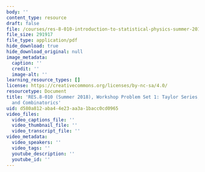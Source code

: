```yaml
---
body: ''
content_type: resource
draft: false
file: /courses/res-8-010-introduction-to-statistical-physics-summer-2018/mitres_8_010su18_workshop1.pdf
file_size: 291917
file_type: application/pdf
hide_download: true
hide_download_original: null
image_metadata:
  caption: ''
  credit: ''
  image-alt: ''
learning_resource_types: []
license: https://creativecommons.org/licenses/by-nc-sa/4.0/
resourcetype: Document
title: 'RES.8-010 (Summer 2018), Workshop Problem Set 1: Taylor Series, Probability,
  and Combinatorics'
uid: d580a812-aba4-4e23-aa3a-1bacc0cd0965
video_files:
  video_captions_file: ''
  video_thumbnail_file: ''
  video_transcript_file: ''
video_metadata:
  video_speakers: ''
  video_tags: ''
  youtube_description: ''
  youtube_id: ''
---
```

